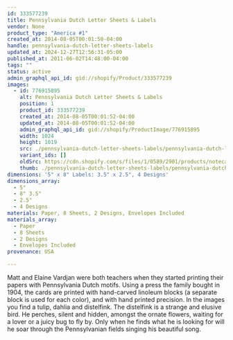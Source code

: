 ```yaml
---
id: 333577239
title: Pennsylvania Dutch Letter Sheets & Labels
vendor: None
product_type: "America #1"
created_at: 2014-08-05T00:01:50-04:00
handle: pennsylvania-dutch-letter-sheets-labels
updated_at: 2024-12-27T12:56:31-05:00
published_at: 2011-06-02T14:48:00-04:00
tags: ""
status: active
admin_graphql_api_id: gid://shopify/Product/333577239
images:
  - id: 776915895
    alt: Pennsylvania Dutch Letter Sheets & Labels
    position: 1
    product_id: 333577239
    created_at: 2014-08-05T00:01:52-04:00
    updated_at: 2014-08-05T00:01:52-04:00
    admin_graphql_api_id: gid://shopify/ProductImage/776915895
    width: 1024
    height: 1019
    src: ./pennsylvania-dutch-letter-sheets-labels/pennsylvania-dutch-letter-sheets-labels__0.jpg
    variant_ids: []
    oldSrc: https://cdn.shopify.com/s/files/1/0589/2901/products/notecards_5751.jpeg?v=1407211312
    thumb: ./pennsylvania-dutch-letter-sheets-labels/pennsylvania-dutch-letter-sheets-labels__0-thumb.jpg
dimensions: '5" x 8" Labels: 3.5" x 2.5", 4 Designs'
dimensions_array:
  - 5"
  - 8" 3.5"
  - 2.5"
  - 4 Designs
materials: Paper, 8 Sheets, 2 Designs, Envelopes Included
materials_array:
  - Paper
  - 8 Sheets
  - 2 Designs
  - Envelopes Included
provenance: USA

---
```


Matt and Elaine Vardjan were both teachers when they started printing their papers with Pennsylvania Dutch motifs. Using a press the family bought in 1904, the cards are printed with hand-carved linoleum blocks (a separate block is used for each color), and with hand printed precision. In the images you find a tulip, dahlia and distelfink. The distelfink is a strange and elusive bird. He perches, silent and hidden, amongst the ornate flowers, waiting for a lover or a juicy bug to fly by. Only when he finds what he is looking for will he soar through the Pennsylvanian fields singing his beautiful song.